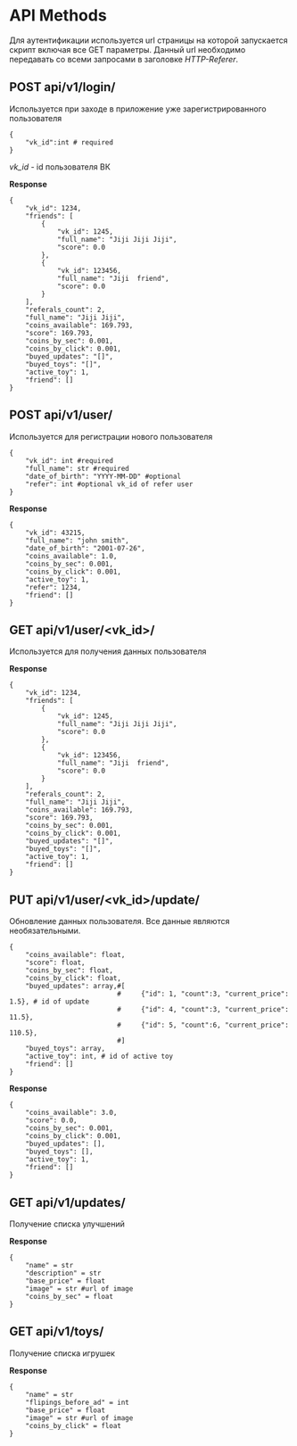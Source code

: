 # API Methods

Для аутентификации используется url страницы на которой запускается скрипт включая все GET параметры. Данный url необходимо передавать со всеми запросами в заголовке *HTTP-Referer*.

## POST api/v1/login/

Используется при заходе в приложение уже зарегистрированного пользователя

    {
        "vk_id":int # required
    }

*vk_id* - id пользователя ВК

**Response**

    {
        "vk_id": 1234,
        "friends": [
            {
                "vk_id": 1245,
                "full_name": "Jiji Jiji Jiji",
                "score": 0.0
            },
            {
                "vk_id": 123456,
                "full_name": "Jiji  friend",
                "score": 0.0
            }
        ],
        "referals_count": 2,
        "full_name": "Jiji Jiji",
        "coins_available": 169.793,
        "score": 169.793,
        "coins_by_sec": 0.001,
        "coins_by_click": 0.001,
        "buyed_updates": "[]",
        "buyed_toys": "[]",
        "active_toy": 1,
        "friend": []
    }
    
## POST api/v1/user/

Используется для регистрации нового пользователя
    
    {
        "vk_id": int #required
        "full_name": str #required
        "date_of_birth": "YYYY-MM-DD" #optional 
        "refer": int #optional vk_id of refer user
    }
    
**Response**

    {
        "vk_id": 43215,
        "full_name": "john smith",
        "date_of_birth": "2001-07-26",
        "coins_available": 1.0,
        "coins_by_sec": 0.001,
        "coins_by_click": 0.001,
        "active_toy": 1,
        "refer": 1234,
        "friend": []
    }
 
## GET api/v1/user/<vk_id>/
 
Используется для получения данных пользователя

**Response**

    {
        "vk_id": 1234,
        "friends": [
            {
                "vk_id": 1245,
                "full_name": "Jiji Jiji Jiji",
                "score": 0.0
            },
            {
                "vk_id": 123456,
                "full_name": "Jiji  friend",
                "score": 0.0
            }
        ],
        "referals_count": 2,
        "full_name": "Jiji Jiji",
        "coins_available": 169.793,
        "score": 169.793,
        "coins_by_sec": 0.001,
        "coins_by_click": 0.001,
        "buyed_updates": "[]",
        "buyed_toys": "[]",
        "active_toy": 1,
        "friend": []
    }    

## PUT api/v1/user/<vk_id>/update/

Обновление данных пользователя. Все данные являются необязательными.

    {
        "coins_available": float,
        "score": float,
        "coins_by_sec": float,
        "coins_by_click": float,
        "buyed_updates": array,#[
                               #     {"id": 1, "count":3, "current_price": 1.5}, # id of update
                               #     {"id": 4, "count":3, "current_price": 11.5},
                               #     {"id": 5, "count":6, "current_price": 110.5},
                               #]
        "buyed_toys": array,
        "active_toy": int, # id of active toy
        "friend": []
    }
    
**Response**

    {
        "coins_available": 3.0,
        "score": 0.0,
        "coins_by_sec": 0.001,
        "coins_by_click": 0.001,
        "buyed_updates": [],
        "buyed_toys": [],
        "active_toy": 1,
        "friend": []
    }
    
## GET api/v1/updates/

Получение списка улучшений

**Response**

    {
        "name" = str
        "description" = str
        "base_price" = float
        "image" = str #url of image
        "coins_by_sec" = float
    }
    
## GET api/v1/toys/

Получение списка игрушек

**Response**

    {
        "name" = str
        "flipings_before_ad" = int
        "base_price" = float
        "image" = str #url of image
        "coins_by_click" = float
    }


